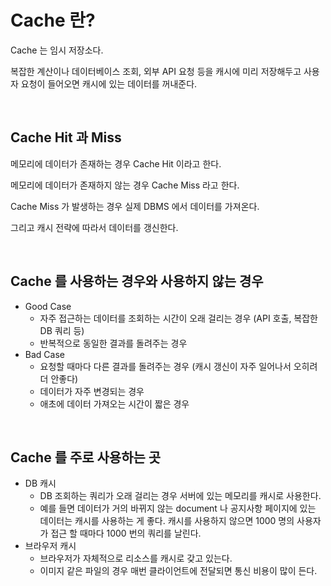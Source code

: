 # Cache 란?

Cache 는 임시 저장소다.

복잡한 계산이나 데이터베이스 조회, 외부 API 요청 등을 캐시에 미리 저장해두고 사용자 요청이 들어오면 캐시에 있는 데이터를 꺼내준다.

<br>

## Cache Hit 과  Miss

메모리에 데이터가 존재하는 경우 Cache Hit 이라고 한다.

메모리에 데이터가 존재하지 않는 경우 Cache Miss 라고 한다.

Cache Miss 가 발생하는 경우 실제 DBMS 에서 데이터를 가져온다. 

그리고 캐시 전략에 따라서 데이터를 갱신한다.

<br>

## Cache 를 사용하는 경우와 사용하지 않는 경우

- Good Case
    - 자주 접근하는 데이터를 조회하는 시간이 오래 걸리는 경우 (API 호출, 복잡한 DB 쿼리 등)
    - 반복적으로 동일한 결과를 돌려주는 경우
- Bad Case
    - 요청할 때마다 다른 결과를 돌려주는 경우 (캐시 갱신이 자주 일어나서 오히려 더 안좋다)
    - 데이터가 자주 변경되는 경우
    - 애초에 데이터 가져오는 시간이 짧은 경우

<br>

## Cache 를 주로 사용하는 곳

- DB 캐시
    - DB 조회하는 쿼리가 오래 걸리는 경우 서버에 있는 메모리를 캐시로 사용한다.
    - 예를 들면 데이터가 거의 바뀌지 않는 document 나 공지사항 페이지에 있는 데이터는 캐시를 사용하는 게 좋다. 캐시를 사용하지 않으면 1000 명의 사용자가 접근 할 때마다 1000 번의 쿼리를 날린다.
- 브라우저 캐시
    - 브라우저가 자체적으로 리소스를 캐시로 갖고 있는다.
    - 이미지 같은 파일의 경우 매번 클라이언트에 전달되면 통신 비용이 많이 든다.
